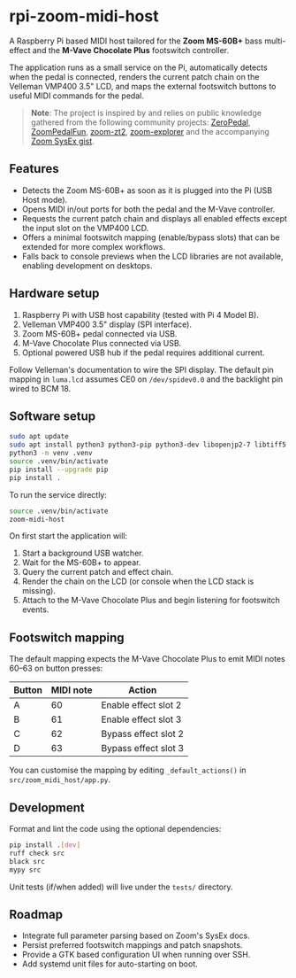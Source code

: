 # rpi-zoom-midi-host

A Raspberry Pi based MIDI host tailored for the **Zoom MS-60B+** bass multi-effect and the **M-Vave Chocolate Plus** footswitch controller.

The application runs as a small service on the Pi, automatically detects when the pedal is connected, renders the current patch chain on the Velleman VMP400 3.5" LCD, and maps the external footswitch buttons to useful MIDI commands for the pedal.

> **Note**: The project is inspired by and relies on public knowledge gathered from the following community projects: [ZeroPedal](https://github.com/matheusbrasil/zeropedal), [ZoomPedalFun](https://github.com/matheusbrasil/ZoomPedalFun), [zoom-zt2](https://github.com/matheusbrasil/zoom-zt2), [zoom-explorer](https://github.com/matheusbrasil/zoom-explorer) and the accompanying [Zoom SysEx gist](https://gist.github.com/matheusbrasil/d0ef99165ae88e6148c7abdf8af79930).

## Features

* Detects the Zoom MS-60B+ as soon as it is plugged into the Pi (USB Host mode).
* Opens MIDI in/out ports for both the pedal and the M-Vave controller.
* Requests the current patch chain and displays all enabled effects except the input slot on the VMP400 LCD.
* Offers a minimal footswitch mapping (enable/bypass slots) that can be extended for more complex workflows.
* Falls back to console previews when the LCD libraries are not available, enabling development on desktops.

## Hardware setup

1. Raspberry Pi with USB host capability (tested with Pi 4 Model B).
2. Velleman VMP400 3.5" display (SPI interface).
3. Zoom MS-60B+ pedal connected via USB.
4. M-Vave Chocolate Plus connected via USB.
5. Optional powered USB hub if the pedal requires additional current.

Follow Velleman's documentation to wire the SPI display. The default pin mapping in `luma.lcd` assumes CE0 on `/dev/spidev0.0` and the backlight pin wired to BCM 18.

## Software setup

```bash
sudo apt update
sudo apt install python3 python3-pip python3-dev libopenjp2-7 libtiff5 libatlas-base-dev
python3 -m venv .venv
source .venv/bin/activate
pip install --upgrade pip
pip install .
```

To run the service directly:

```bash
source .venv/bin/activate
zoom-midi-host
```

On first start the application will:

1. Start a background USB watcher.
2. Wait for the MS-60B+ to appear.
3. Query the current patch and effect chain.
4. Render the chain on the LCD (or console when the LCD stack is missing).
5. Attach to the M-Vave Chocolate Plus and begin listening for footswitch events.

## Footswitch mapping

The default mapping expects the M-Vave Chocolate Plus to emit MIDI notes 60–63 on button presses:

| Button | MIDI note | Action |
| ------ | --------- | ------ |
| A | 60 | Enable effect slot 2 |
| B | 61 | Enable effect slot 3 |
| C | 62 | Bypass effect slot 2 |
| D | 63 | Bypass effect slot 3 |

You can customise the mapping by editing `_default_actions()` in `src/zoom_midi_host/app.py`.

## Development

Format and lint the code using the optional dependencies:

```bash
pip install .[dev]
ruff check src
black src
mypy src
```

Unit tests (if/when added) will live under the `tests/` directory.

## Roadmap

* Integrate full parameter parsing based on Zoom's SysEx docs.
* Persist preferred footswitch mappings and patch snapshots.
* Provide a GTK based configuration UI when running over SSH.
* Add systemd unit files for auto-starting on boot.
